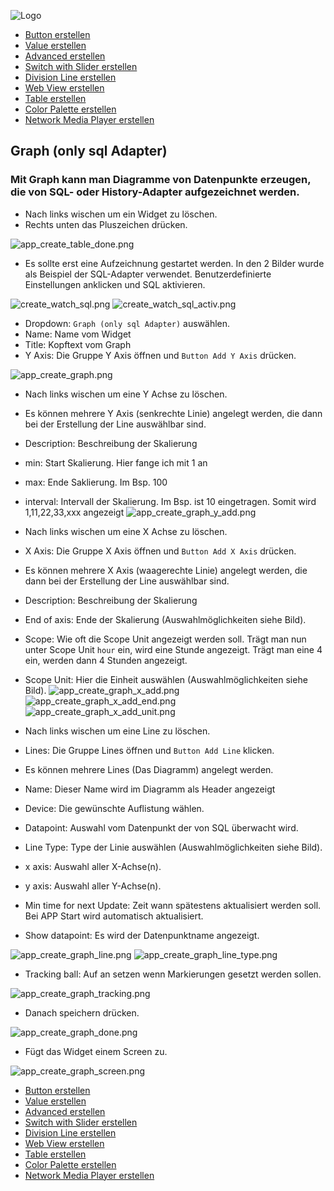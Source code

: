 ![Logo](../../admin/hiob.png)

-   [Button erstellen](button.md)
-   [Value erstellen](value.md)
-   [Advanced erstellen](advanced.md)
-   [Switch with Slider erstellen](switch_w_slider.md)
-   [Division Line erstellen](division.md)
-   [Web View erstellen](webview.md)
-   [Table erstellen](table.md)
-   [Color Palette erstellen](color.md)
-   [Network Media Player erstellen](media_player.md)

## Graph (only sql Adapter)

### Mit Graph kann man Diagramme von Datenpunkte erzeugen, die von SQL- oder History-Adapter aufgezeichnet werden.

- Nach links wischen um ein Widget zu löschen.
- Rechts unten das Pluszeichen drücken.

![app_create_table_done.png](img/app_create_table_done.png)


- Es sollte erst eine Aufzeichnung gestartet werden. In den 2 Bilder wurde als Beispiel der SQL-Adapter verwendet. Benutzerdefinierte Einstellungen anklicken und SQL aktivieren.

![create_watch_sql.png](img/create_watch_sql.png)
![create_watch_sql_activ.png](img/create_watch_sql_activ.png)


- Dropdown: `Graph (only sql Adapter)` auswählen.
- Name: Name vom Widget
- Title: Kopftext vom Graph
- Y Axis: Die Gruppe Y Axis öffnen und `Button Add Y Axis` drücken.

![app_create_graph.png](img/app_create_graph.png)

- Nach links wischen um eine Y Achse zu löschen.
- Es können mehrere Y Axis (senkrechte Linie) angelegt werden, die dann bei der Erstellung der Line auswählbar sind.
- Description: Beschreibung der Skalierung
- min: Start Skalierung. Hier fange ich mit 1 an
- max: Ende Saklierung. Im Bsp. 100
- interval: Intervall der Skalierung. Im Bsp. ist 10 eingetragen. Somit wird 1,11,22,33,xxx angezeigt
![app_create_graph_y_add.png](img/app_create_graph_y_add.png)

- Nach links wischen um eine X Achse zu löschen.
- X Axis: Die Gruppe X Axis öffnen und `Button Add X Axis` drücken.
- Es können mehrere X Axis (waagerechte Linie) angelegt werden, die dann bei der Erstellung der Line auswählbar sind.
- Description: Beschreibung der Skalierung
- End of axis: Ende der Skalierung (Auswahlmöglichkeiten siehe Bild).
- Scope: Wie oft die Scope Unit angezeigt werden soll. Trägt man nun unter Scope Unit `hour` ein, wird eine Stunde angezeigt. Trägt man eine 4 ein, werden dann 4 Stunden angezeigt.
- Scope Unit: Hier die Einheit auswählen (Auswahlmöglichkeiten siehe Bild).
![app_create_graph_x_add.png](img/app_create_graph_x_add.png)
![app_create_graph_x_add_end.png](img/app_create_graph_x_add_end.png)
![app_create_graph_x_add_unit.png](img/app_create_graph_x_add_unit.png)

- Nach links wischen um eine Line zu löschen.
- Lines: Die Gruppe Lines öffnen und `Button Add Line` klicken.
- Es können mehrere Lines (Das Diagramm) angelegt werden.
- Name: Dieser Name wird im Diagramm als Header angezeigt
- Device: Die gewünschte Auflistung wählen.
- Datapoint: Auswahl vom Datenpunkt der von SQL überwacht wird.
- Line Type: Type der Linie auswählen (Auswahlmöglichkeiten siehe Bild).
- x axis: Auswahl aller X-Achse(n).
- y axis: Auswahl aller Y-Achse(n).
- Min time for next Update: Zeit wann spätestens aktualisiert werden soll. Bei APP Start wird automatisch aktualisiert.
- Show datapoint: Es wird der Datenpunktname angezeigt.

![app_create_graph_line.png](img/app_create_graph_line.png)
![app_create_graph_line_type.png](img/app_create_graph_line_type.png)

- Tracking ball: Auf an setzen wenn Markierungen gesetzt werden sollen.

![app_create_graph_tracking.png](img/app_create_graph_tracking.png)

- Danach speichern drücken.

![app_create_graph_done.png](img/app_create_graph_done.png)

- Fügt das Widget einem Screen zu.

![app_create_graph_screen.png](img/app_create_graph_screen.png)


-   [Button erstellen](button.md)
-   [Value erstellen](value.md)
-   [Advanced erstellen](advanced.md)
-   [Switch with Slider erstellen](switch_w_slider.md)
-   [Division Line erstellen](division.md)
-   [Web View erstellen](webview.md)
-   [Table erstellen](table.md)
-   [Color Palette erstellen](color.md)
-   [Network Media Player erstellen](media_player.md)